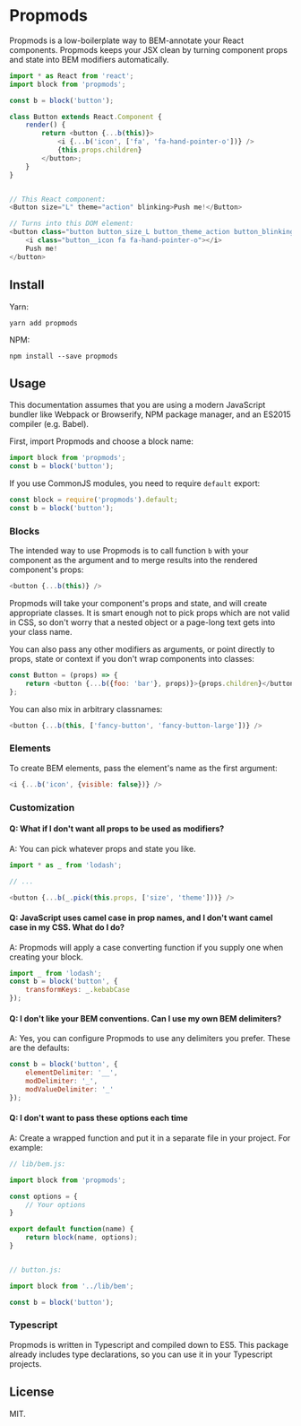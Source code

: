 # Propmods

Propmods is a low-boilerplate way to BEM-annotate your React components. Propmods keeps your JSX clean by turning component props and state into BEM modifiers automatically.

```js
import * as React from 'react';
import block from 'propmods';

const b = block('button');

class Button extends React.Component {
    render() {
        return <button {...b(this)}>
            <i {...b('icon', ['fa', 'fa-hand-pointer-o'])} />
            {this.props.children}
        </button>;
    }
}


// This React component:
<Button size="L" theme="action" blinking>Push me!</Button>

// Turns into this DOM element:
<button class="button button_size_L button_theme_action button_blinking">
    <i class="button__icon fa fa-hand-pointer-o"></i>
    Push me!
</button>
```

## Install

Yarn:

```
yarn add propmods
```

NPM:

```
npm install --save propmods
```

## Usage

This documentation assumes that you are using a modern JavaScript bundler like Webpack or Browserify, NPM package manager, and an ES2015 compiler (e.g. Babel).

First, import Propmods and choose a block name:

```js
import block from 'propmods';
const b = block('button');
```

If you use CommonJS modules, you need to require `default` export:

```js
const block = require('propmods').default;
const b = block('button');
```

### Blocks

The intended way to use Propmods is to call function `b` with your component as the argument and to merge results into the rendered component's props:

```js
<button {...b(this)} />
```

Propmods will take your component's props and state, and will create appropriate classes. It is smart enough not to pick props which are not valid in CSS, so don't worry that a nested object or a page-long text gets into your class name.

You can also pass any other modifiers as arguments, or point directly to props, state or context if you don't wrap components into classes:

```js
const Button = (props) => {
    return <button {...b({foo: 'bar'}, props)}>{props.children}</button>;
};
```

You can also mix in arbitrary classnames:

```js
<button {...b(this, ['fancy-button', 'fancy-button-large'])} />
```

### Elements

To create BEM elements, pass the element's name as the first argument:

```js
<i {...b('icon', {visible: false})} />
```

### Customization

#### Q: What if I don't want all props to be used as modifiers?

A: You can pick whatever props and state you like.

```js
import * as _ from 'lodash';

// ...

<button {...b(_.pick(this.props, ['size', 'theme']))} />
```

#### Q: JavaScript uses camel case in prop names, and I don't want camel case in my CSS. What do I do?

A: Propmods will apply a case converting function if you supply one when creating your block.

```js
import _ from 'lodash';
const b = block('button', {
    transformKeys: _.kebabCase
});
```

#### Q: I don't like your BEM conventions. Can I use my own BEM delimiters?

A: Yes, you can configure Propmods to use any delimiters you prefer. These are the defaults:

```js
const b = block('button', {
    elementDelimiter: '__',
    modDelimiter: '_',
    modValueDelimiter: '_'
});
```

#### Q: I don't want to pass these options each time

A: Create a wrapped function and put it in a separate file in your project. For example:

```js
// lib/bem.js:

import block from 'propmods';

const options = {
    // Your options
}

export default function(name) {
    return block(name, options);
}


// button.js:

import block from '../lib/bem';

const b = block('button');
```

### Typescript

Propmods is written in Typescript and compiled down to ES5. This package already includes type declarations, so you can use it in your Typescript projects.

## License

MIT.
